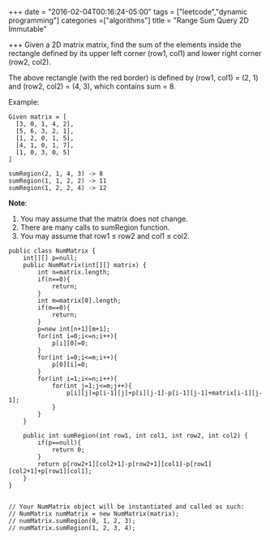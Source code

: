 +++
date = "2016-02-04T00:16:24-05:00"
tags = ["leetcode","dynamic programming"]
categories =["algorithms"]
title = "Range Sum Query 2D Immutable"

+++
Given a 2D matrix matrix, find the sum of the elements inside the rectangle defined by its upper left corner (row1, col1) and lower right corner (row2, col2).

The above rectangle (with the red border) is defined by (row1, col1) = (2, 1) and (row2, col2) = (4, 3), which contains sum = 8.
<!--more-->
Example:
```
Given matrix = [
  [3, 0, 1, 4, 2],
  [5, 6, 3, 2, 1],
  [1, 2, 0, 1, 5],
  [4, 1, 0, 1, 7],
  [1, 0, 3, 0, 5]
]

sumRegion(2, 1, 4, 3) -> 8
sumRegion(1, 1, 2, 2) -> 11
sumRegion(1, 2, 2, 4) -> 12
```

**Note**:

1. You may assume that the matrix does not change.
1. There are many calls to sumRegion function.
1. You may assume that row1 ≤ row2 and col1 ≤ col2.

```
public class NumMatrix {
    int[][] p=null;
    public NumMatrix(int[][] matrix) {
        int n=matrix.length;
        if(n==0){
            return;
        }
        int m=matrix[0].length;
        if(m==0){
            return;
        }
        p=new int[n+1][m+1];
        for(int i=0;i<=n;i++){
            p[i][0]=0;
        }
        for(int i=0;i<=m;i++){
            p[0][i]=0;
        }
        for(int i=1;i<=n;i++){
            for(int j=1;j<=m;j++){
                p[i][j]=p[i-1][j]+p[i][j-1]-p[i-1][j-1]+matrix[i-1][j-1];
            }
        }
    }

    public int sumRegion(int row1, int col1, int row2, int col2) {
        if(p==null){
            return 0;
        }
        return p[row2+1][col2+1]-p[row2+1][col1]-p[row1][col2+1]+p[row1][col1];
    }
}


// Your NumMatrix object will be instantiated and called as such:
// NumMatrix numMatrix = new NumMatrix(matrix);
// numMatrix.sumRegion(0, 1, 2, 3);
// numMatrix.sumRegion(1, 2, 3, 4);
```

